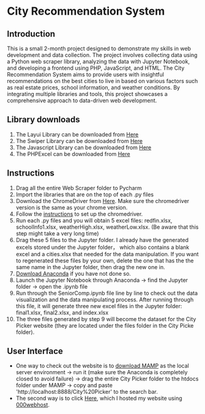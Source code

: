 # City Recommendation System
## Introduction
This is a small 2-month project designed to demonstrate my skills in web development and data collection. The project involves collecting data using a Python web scraper library, analyzing the data with Jupyter Notebook, and developing a frontend using PHP, JavaScript, and HTML. The City Recommendation System aims to provide users with insightful recommendations on the best cities to live in based on various factors such as real estate prices, school information, and weather conditions. By integrating multiple libraries and tools, this project showcases a comprehensive approach to data-driven web development.

## Library downloads
1. The Layui Library can be downloaded from [Here](https://layui.itze.cn/)
2. The Swiper Library can be downloaded from [Here](https://www.cdnpkg.com/Swiper/file/swiper.js/)
3. The Javascript Library can be downloaded from [Here](https://www.cdnpkg.com/jquery-cookie/file/jquery.cookie.min.js/)
4. The PHPExcel can be downloaded from [Here](https://download.csdn.net/download/zqd76/10743168?utm_medium=distribute.pc_relevant_download.none-task-download-2~default~BlogCommendFromBaidu~Rate-3-10743168-download-75534937.topnsimilar_compare_v2&depth_1-utm_source=distribute.pc_relevant_download.none-task-download-2~default~BlogCommendFromBaidu~Rate-3-10743168-download-75534937.topnsimilar_compare_v2&dest=https%3A%2F%2Fdownload.csdn.net%2Fdownload%2Fzqd76%2F10743168&spm=1003.2020.3001.6616.3)
## Instructions
1. Drag all the entire Web Scraper folder to Pycharm 
2. Import the libraries that are on the top of each .py files
3. Download the ChromeDriver from [Here](https://chromedriver.storage.googleapis.com/index.html). Make sure the chromedriver version is the same as your chrome version.
4. Follow the [instructions](https://www.youtube.com/watch?v=-stXyMIrsck) to set up the chromedriver.
5. Run each .py files and you will obtain 5 excel files: redfin.xlsx, schoolInfo1.xlsx, weatherHigh.xlsx, weatherLow.xlsx. (Be aware that this step might take a very long time)
6. Drag these 5 files to the Jupyter folder. I already have the generated excels stored under the Jupyter folder， which also contains a blank excel and a cities.xlsx that needed for the data manipulation. If you want to regenerated these files by your own, delete the one that has the the same name in the Jupyter folder, then drag the new one in.
7. [Download Anaconda](https://www.anaconda.com/products/distribution) if you have not done so. 
8. Launch the Jupyter Notebook through Anaconda -> find the Jupyter folder -> open the .ipynb file
9. Run through the SeniorComp.ipynb file line by line to check out the data visualization and the data manipulating process. After running through this file, it will generate three new excel files in the Jupyter folder: final1.xlsx, final2.xlsx, and index.xlsx
10. The three files generated by step 9 will become the dataset for the City Picker website (they are located under the files folder in the City Picke folder).

## User Interface
- One way to check out the website is to [download MAMP](https://www.mamp.info/en/downloads/) as the local server environment -> run it (make sure the Anaconda is completely closed to avoid failure) -> drag the entire City Picker folder to the htdocs folder under MAMP -> copy and paste 'http://localhost:8888/City%20Picker' to the search bar.
- The second way is to click [Here](https://anzowu527.000webhostapp.com/), which I hosted my website using [000webhost](https://www.000webhost.com/).
